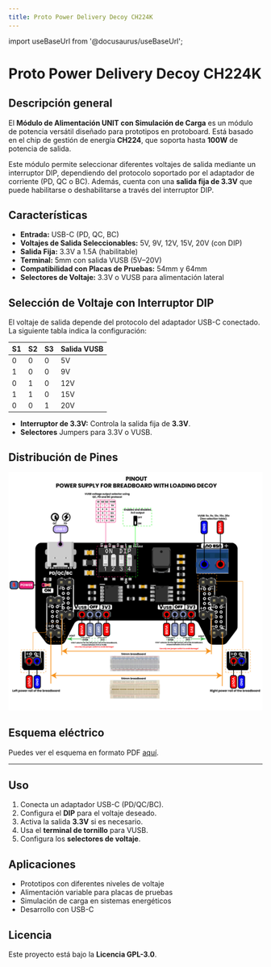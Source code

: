 ```yaml
---
title: Proto Power Delivery Decoy CH224K
---
```


import useBaseUrl from '@docusaurus/useBaseUrl';

#  Proto Power Delivery Decoy CH224K

## Descripción general

El **Módulo de Alimentación UNIT con Simulación de Carga** es un módulo de potencia versátil diseñado para prototipos en protoboard. Está basado en el chip de gestión de energía **CH224**, que soporta hasta **100W** de potencia de salida.

Este módulo permite seleccionar diferentes voltajes de salida mediante un interruptor DIP, dependiendo del protocolo soportado por el adaptador de corriente (PD, QC o BC). Además, cuenta con una **salida fija de 3.3V** que puede habilitarse o deshabilitarse a través del interruptor DIP.



## Características

- **Entrada:** USB-C (PD, QC, BC)
- **Voltajes de Salida Seleccionables:** 5V, 9V, 12V, 15V, 20V (con DIP)
- **Salida Fija:** 3.3V a 1.5A (habilitable)
- **Terminal:** 5mm con salida VUSB (5V–20V)
- **Compatibilidad con Placas de Pruebas:** 54mm y 64mm
- **Selectores de Voltaje:** 3.3V o VUSB para alimentación lateral


## Selección de Voltaje con Interruptor DIP

El voltaje de salida depende del protocolo del adaptador USB-C conectado. La siguiente tabla indica la configuración:

| S1 | S2 | S3 | Salida VUSB |
|----|----|----|-------------|
| 0  | 0  | 0  | 5V          |
| 1  | 0  | 0  | 9V          |
| 0  | 1  | 0  | 12V         |
| 1  | 1  | 0  | 15V         |
| 0  | 0  | 1  | 20V         |

- **Interruptor de 3.3V:** Controla la salida fija de **3.3V**.
- **Selectores** Jumpers para 3.3V o VUSB.


## Distribución de Pines

<div style={{ textAlign: "center" }}>
  <img
    src="https://raw.githubusercontent.com/UNIT-Electronics-MX/unit_proto_power_delivery_decoy_ch224k/refs/heads/main/hardware/resources/protopowerdecoy_pinout_v1%5BEN%5D.jpg"
    alt="Distribución de pines"
    style={{ width: '60%', maxWidth: 500 }}
  />
</div>



## Esquema eléctrico

Puedes ver el esquema en formato PDF [aquí](https://github.com/UNIT-Electronics-MX/unit_proto_power_delivery_decoy_ch224k/blob/main/hardware/resources/protopower_schematics_V6.pdf).

---

## Uso

1. Conecta un adaptador USB-C (PD/QC/BC).
2. Configura el **DIP** para el voltaje deseado.
3. Activa la salida **3.3V** si es necesario.
4. Usa el **terminal de tornillo** para VUSB.
5. Configura los **selectores  de voltaje**.


## Aplicaciones

- Prototipos con diferentes niveles de voltaje
- Alimentación variable para placas de pruebas
- Simulación de carga en sistemas energéticos
- Desarrollo con USB-C


## Licencia

Este proyecto está bajo la **Licencia GPL-3.0**.
